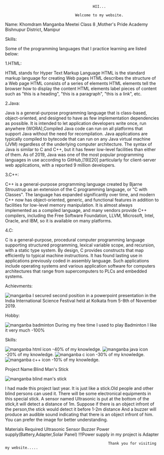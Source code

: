                                             HII...

                                    Welcome to my website.

Name: Khomdram Manganba Meetei
Class 8 ,Mother's Pride Academy
Bishnupur District, Manipur


Skills:


Some of the programming languages that I practice learning are listed below:

1.HTML:       

HTML stands for Hyper Text Markup Language
HTML is the standard markup language for creating Web pages
HTML describes the structure of a Web page
HTML consists of a series of elements
HTML elements tell the browser how to display the content
HTML elements label pieces of content such as "this is a heading", "this is a paragraph", "this is a link", etc.

2.Java:         

Java is a general-purpose programming language that is class-based, object-oriented, and designed to have as few implementation dependencies as possible. It is intended to let application developers write once, run anywhere (WORA),Compiled Java code can run on all platforms that support Java without the need for recompilation. Java applications are typically compiled to bytecode that can run on any Java virtual machine (JVM) regardless of the underlying computer architecture. The syntax of Java is similar to C and C++, but it has fewer low-level facilities than either of them. As of 2019, Java was one of the most popular programming languages in use according to GitHub,[19][20] particularly for client-server web applications, with a reported 9 million developers.

3.C++:       

C++ is a general-purpose programming language created by Bjarne Stroustrup as an extension of the C programming language, or "C with Classes". The language has expanded significantly over time, and modern C++ now has object-oriented, generic, and functional features in addition to facilities for low-level memory manipulation. It is almost always implemented as a compiled language, and many vendors provide C++ compilers, including the Free Software Foundation, LLVM, Microsoft, Intel, Oracle, and IBM, so it is available on many platforms.

4.C:           

C is a general-purpose, procedural computer programming language supporting structured programming, lexical variable scope, and recursion, with a static type system. By design, C provides constructs that map efficiently to typical machine instructions. It has found lasting use in applications previously coded in assembly language. Such applications include operating systems and various application software for computers architectures that range from supercomputers to PLCs and embedded systems.



Achievments:



![manganba](https://user-images.githubusercontent.com/66257323/84572362-07d15080-adb7-11ea-98be-c77737e616a1.png)
I secured second position in a powerpoint presentation in the
India International Science Festival held at Kolkata from 5-8th of November 2019.


Hobby:

![manganba badminton](https://user-images.githubusercontent.com/66257323/84572365-0acc4100-adb7-11ea-802c-f9fc69c1aa25.png)
During my free time I used to play Badminton
I like it very much
-100%

Skills:

![manganba html icon](https://user-images.githubusercontent.com/66257323/84572366-0bfd6e00-adb7-11ea-8c99-46913592a985.png)
-40% of my knowledge.
![manganba java icon](https://user-images.githubusercontent.com/66257323/84572367-0c960480-adb7-11ea-9e9f-569185872653.png)
-20% of my knowledge.
![manganba c icon](https://user-images.githubusercontent.com/66257323/84572369-0e5fc800-adb7-11ea-90a9-34903bd2e596.png)
-30% of my knowledge.
![manganba c++ icon](https://user-images.githubusercontent.com/66257323/84572371-0f90f500-adb7-11ea-98ee-c104b2f129e1.png)
-10% of my knowledge.


Project Name:Blind Man's Stick

![manganba blind man's stick](https://user-images.githubusercontent.com/66257323/84572372-10c22200-adb7-11ea-8b10-8cec6940216c.png)

I had made this project last year. It is just like a stick.Old people and other blind persons can used it.
There will be some electronical equipments in this special stick.
A sensor named Ultrasonic is put at the bottom of the stick,it will detect a distance of 1m.
Suppose if there is an object infront of the person,the stick would detect it before 1-2m distance
And a buzzer will produce an audible sound indicating that there is an object infront of him.
You can prefer the image for better understanding.

Materials Required
Ultrasonic Sensor
Buzzer
Power supply(Battery,Adapter,Solar Panel)
!!!Power supply in my project is Adapter



                                                   Thank you for visiting my website.....
